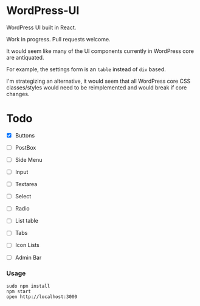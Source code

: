 WordPress-UI
=====================

WordPress UI built in React.

Work in progress. Pull requests welcome.

It would seem like many of the UI components currently in WordPress core are antiquated.

For example, the settings form is an `table` instead of `div` based.

I'm strategizing an alternative, it would seem that all WordPress core CSS classes/styles would need to be reimplemented and would break if core changes.

# Todo

* [x] Buttons
* [ ] PostBox
* [ ] Side Menu
* [ ] Input
* [ ] Textarea
* [ ] Select
* [ ] Radio
* [ ] List table
* [ ] Tabs
* [ ] Icon Lists
* [ ] Admin Bar


### Usage

```
sudo npm install
npm start
open http://localhost:3000
```




